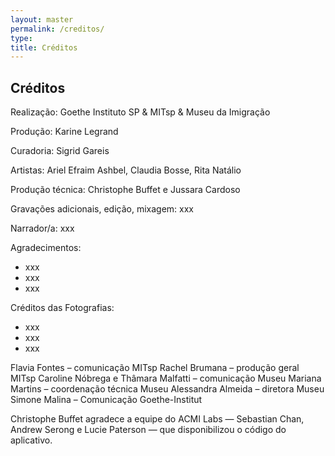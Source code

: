 ```yaml
---
layout: master
permalink: /creditos/
type:
title: Créditos
---
```


## Créditos

Realização: Goethe Instituto SP & MITsp & Museu da Imigração

Produção: Karine Legrand

Curadoria: Sigrid Gareis

Artistas: Ariel Efraim Ashbel, Claudia Bosse, Rita Natálio

Produção técnica: Christophe Buffet e Jussara Cardoso

Gravações adicionais, edição, mixagem: xxx

Narrador/a: xxx

Agradecimentos:

* xxx 
* xxx
* xxx

Créditos das Fotografias:

* xxx
* xxx
* xxx



Flavia Fontes – comunicação MITsp
Rachel Brumana – produção geral MITsp
Caroline Nóbrega e Thâmara Malfatti – comunicação Museu
Mariana Martins – coordenação técnica Museu
Alessandra Almeida – diretora Museu
Simone Malina – Comunicação Goethe-Institut

Christophe Buffet agradece a equipe do ACMI Labs — Sebastian Chan, Andrew Serong e Lucie Paterson — que disponibilizou o código do aplicativo.


